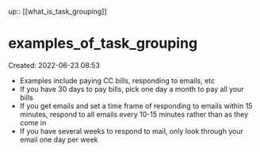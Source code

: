 up:: [[what_is_task_grouping]]

# examples_of_task_grouping
Created: 2022-06-23 08:53

- Examples include paying CC bills, responding to emails, etc
- If you have 30 days to pay bills, pick one day a month to pay all your bills
- If you get emails and set a time frame of responding to emails within 15 minutes, respond to all emails every 10-15 minutes rather than as they come in
- If you have several weeks to respond to mail, only look through your email one day per week
